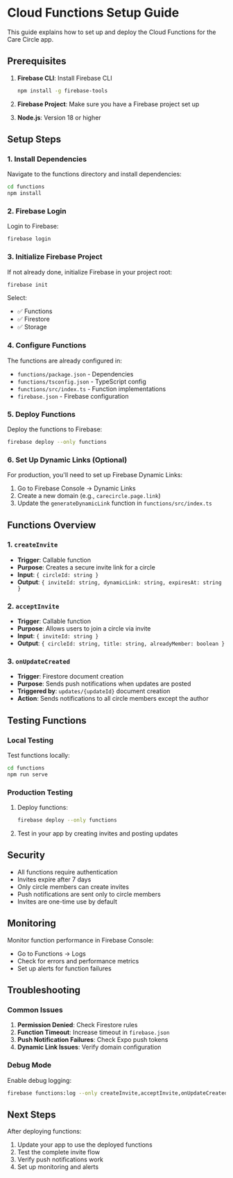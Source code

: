 # Cloud Functions Setup Guide

This guide explains how to set up and deploy the Cloud Functions for the Care Circle app.

## Prerequisites

1. **Firebase CLI**: Install Firebase CLI
   ```bash
   npm install -g firebase-tools
   ```

2. **Firebase Project**: Make sure you have a Firebase project set up

3. **Node.js**: Version 18 or higher

## Setup Steps

### 1. Install Dependencies

Navigate to the functions directory and install dependencies:

```bash
cd functions
npm install
```

### 2. Firebase Login

Login to Firebase:

```bash
firebase login
```

### 3. Initialize Firebase Project

If not already done, initialize Firebase in your project root:

```bash
firebase init
```

Select:
- ✅ Functions
- ✅ Firestore
- ✅ Storage

### 4. Configure Functions

The functions are already configured in:
- `functions/package.json` - Dependencies
- `functions/tsconfig.json` - TypeScript config
- `functions/src/index.ts` - Function implementations
- `firebase.json` - Firebase configuration

### 5. Deploy Functions

Deploy the functions to Firebase:

```bash
firebase deploy --only functions
```

### 6. Set Up Dynamic Links (Optional)

For production, you'll need to set up Firebase Dynamic Links:

1. Go to Firebase Console → Dynamic Links
2. Create a new domain (e.g., `carecircle.page.link`)
3. Update the `generateDynamicLink` function in `functions/src/index.ts`

## Functions Overview

### 1. `createInvite`
- **Trigger**: Callable function
- **Purpose**: Creates a secure invite link for a circle
- **Input**: `{ circleId: string }`
- **Output**: `{ inviteId: string, dynamicLink: string, expiresAt: string }`

### 2. `acceptInvite`
- **Trigger**: Callable function
- **Purpose**: Allows users to join a circle via invite
- **Input**: `{ inviteId: string }`
- **Output**: `{ circleId: string, title: string, alreadyMember: boolean }`

### 3. `onUpdateCreated`
- **Trigger**: Firestore document creation
- **Purpose**: Sends push notifications when updates are posted
- **Triggered by**: `updates/{updateId}` document creation
- **Action**: Sends notifications to all circle members except the author

## Testing Functions

### Local Testing

Test functions locally:

```bash
cd functions
npm run serve
```

### Production Testing

1. Deploy functions:
   ```bash
   firebase deploy --only functions
   ```

2. Test in your app by creating invites and posting updates

## Security

- All functions require authentication
- Invites expire after 7 days
- Only circle members can create invites
- Push notifications are sent only to circle members
- Invites are one-time use by default

## Monitoring

Monitor function performance in Firebase Console:
- Go to Functions → Logs
- Check for errors and performance metrics
- Set up alerts for function failures

## Troubleshooting

### Common Issues

1. **Permission Denied**: Check Firestore rules
2. **Function Timeout**: Increase timeout in `firebase.json`
3. **Push Notification Failures**: Check Expo push tokens
4. **Dynamic Link Issues**: Verify domain configuration

### Debug Mode

Enable debug logging:

```bash
firebase functions:log --only createInvite,acceptInvite,onUpdateCreated
```

## Next Steps

After deploying functions:

1. Update your app to use the deployed functions
2. Test the complete invite flow
3. Verify push notifications work
4. Set up monitoring and alerts

